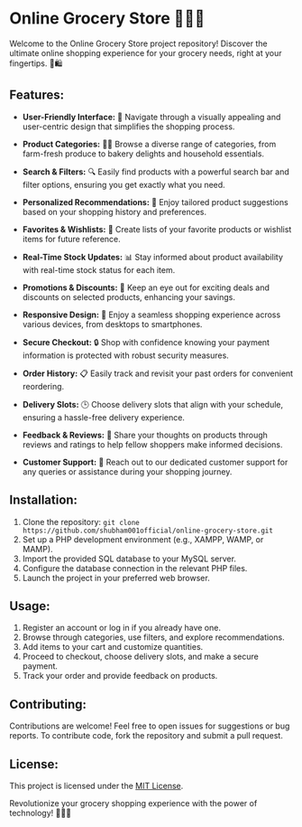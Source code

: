 # Online Grocery Store 🛒🍅🥖

Welcome to the Online Grocery Store project repository! Discover the ultimate online shopping experience for your grocery needs, right at your fingertips. 🏡🛍️

## Features:

- **User-Friendly Interface:** 🎉 Navigate through a visually appealing and user-centric design that simplifies the shopping process.

- **Product Categories:** 🍎🥦 Browse a diverse range of categories, from farm-fresh produce to bakery delights and household essentials.

- **Search & Filters:** 🔍 Easily find products with a powerful search bar and filter options, ensuring you get exactly what you need.

- **Personalized Recommendations:** 🌟 Enjoy tailored product suggestions based on your shopping history and preferences.

- **Favorites & Wishlists:** 💖 Create lists of your favorite products or wishlist items for future reference.

- **Real-Time Stock Updates:** 📊 Stay informed about product availability with real-time stock status for each item.

- **Promotions & Discounts:** 💸 Keep an eye out for exciting deals and discounts on selected products, enhancing your savings.

- **Responsive Design:** 📱 Enjoy a seamless shopping experience across various devices, from desktops to smartphones.

- **Secure Checkout:** 🔒 Shop with confidence knowing your payment information is protected with robust security measures.

- **Order History:** 📋 Easily track and revisit your past orders for convenient reordering.

- **Delivery Slots:** 🕒 Choose delivery slots that align with your schedule, ensuring a hassle-free delivery experience.

- **Feedback & Reviews:** 📝 Share your thoughts on products through reviews and ratings to help fellow shoppers make informed decisions.

- **Customer Support:** 🤝 Reach out to our dedicated customer support for any queries or assistance during your shopping journey.

## Installation:

1. Clone the repository: `git clone https://github.com/shubham001official/online-grocery-store.git`
2. Set up a PHP development environment (e.g., XAMPP, WAMP, or MAMP).
3. Import the provided SQL database to your MySQL server.
4. Configure the database connection in the relevant PHP files.
5. Launch the project in your preferred web browser.

## Usage:

1. Register an account or log in if you already have one.
2. Browse through categories, use filters, and explore recommendations.
3. Add items to your cart and customize quantities.
4. Proceed to checkout, choose delivery slots, and make a secure payment.
5. Track your order and provide feedback on products.

## Contributing:

Contributions are welcome! Feel free to open issues for suggestions or bug reports. To contribute code, fork the repository and submit a pull request.

## License:

This project is licensed under the [MIT License](LICENSE).

Revolutionize your grocery shopping experience with the power of technology! 🛒🌽🍞
